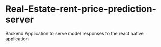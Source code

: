 # Real-Estate-rent-price-prediction-server

Backend Application to serve model responses to the react native application
